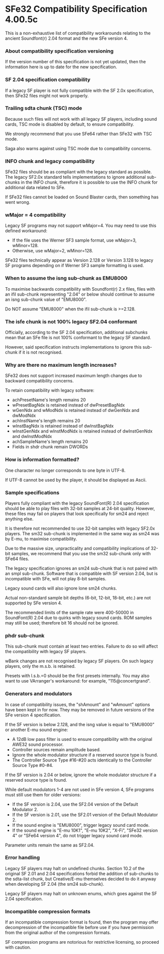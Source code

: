 # SFe32 Compatibility Specification 4.00.5c

This is a non-exhaustive list of compatibility workarounds relating to the ancient Soundfont(r) 2.04 format and the new SFe version 4.

### About compatibility specification versioning

If the version number of this specification is not yet updated, then the information here is up to date for the new specification.

### SF 2.04 specification compatibility

If a legacy SF player is not fully compatible with the SF 2.0x specification, then SFe32 files might not work properly.

### Trailing sdta chunk (TSC) mode

Because such files will not work with all legacy SF players, including sound cards, TSC mode is disabled by default, to ensure compatibility.

We strongly recommend that you use SFe64 rather than SFe32 with TSC mode.

Saga also warns against using TSC mode due to compatibility concerns.

### INFO chunk and legacy compatibility

SFe32 files should be as compliant with the legacy standard as possible. The legacy SF2.0x standard tells implementations to ignore additional sub-chunks in the INFO chunk, therefore it is possible to use the INFO chunk for additional data related to SFe.

If SFe32 files cannot be loaded on Sound Blaster cards, then something has went wrong.

### wMajor = 4 compatibility

Legacy SF programs may not support wMajor=4. You may need to use this defined workaround:

- If the file uses the Werner SF3 sample format, use wMajor=3, wMinor=128.
- Otherwise, use wMajor=2, wMinor=128.

SFe32 files technically appear as Version 2.128 or Version 3.128 to legacy SF programs depending on if Werner SF3 sample formatting is used.

### When to assume the isng sub-chunk as EMU8000

To maximise backwards compatibility with Soundfont(r) 2.x files, files with an ifil sub-chunk representing "2.04" or below should continue to assume an isng sub-chunk value of "EMU8000".

Do NOT assume "EMU8000" when the ifil sub-chunk is >=2.128.

### The isfe chunk is not 100% legacy SF2.04 conformant

Officially, according to the SF 2.04 specification, additional subchunks mean that an SFe file is not 100% conformant to the legacy SF standard.

However, said specification instructs implementations to ignore this sub-chunk if it is not recognised.

### Why are there no maximum length increases?

SFe32 does not support increased maximum length changes due to backward compatibility concerns.

To retain compatibility with legacy software:

- achPresetName's length remains 20
- wPresetBagNdx is retained instead of dwPresetBagNdx
- wGenNdx and wModNdx is retained instead of dwGenNdx and dwModNdx
- achInstName's length remains 20
- wInstBagNdx is retained instead of dwInstBagNdx
- wInstGenNdx and wInstModNdx is retained instead of dwInstGenNdx and dwInstModNdx
- achSampleName's length remains 20
- Fields in shdr chunk remain DWORDs

### How is information formatted?

One character no longer corresponds to one byte in UTF-8.

If UTF-8 cannot be used by the player, it should be displayed as Ascii.

### Sample specifications

Players fully compliant with the legacy SoundFont(R) 2.04 specification should be able to play files with 32-bit samples at 24-bit quality. However, these files may fail on players that look specifically for sm24 and reject anything else.

It is therefore not recommended to use 32-bit samples with legacy SF2.0x players. The sm32 sub-chunk is implemented in the same way as sm24 was by E-mu, to maximise compatibility.

Due to the massive size, unpracticality and compatibility implications of 32-bit samples, we recommend that you use the sm32 sub-chunk only with SFe64 files.

The legacy specification ignores an sm24 sub-chunk that is not paired with an smpl sub-chunk. Software that is compatible with SF version 2.04, but is incompatible with SFe, will not play 8-bit samples.

Legacy sound cards will also ignore lone sm24 chunks.

Actual non-standard sample bit depths (6-bit, 12-bit, 18-bit, etc.) are not supported by SFe version 4.

The recommended limits of the sample rate were 400-50000 in SoundFont(R) 2.04 due to quirks with legacy sound cards. ROM samples may still be used; therefore bit 16 should not be ignored.

### phdr sub-chunk

This sub-chunk must contain at least two entries. Failure to do so will affect the compatibility with legacy SF players.

wBank changes are not recognised by legacy SF players. On such legacy players, only the m.s.b. is retained.

Presets with l.s.b.=0 should be the first presets internally. You may also want to use VArranger's workaround: for example, "115@concertgrand".

### Generators and modulators

In case of compatibility issues, the "shAmount" and "wAmount" options have been kept in for now. They may be removed in future versions of the SFe version 4 specification.

If the SF version is below 2.128, and the isng value is equal to "EMU8000" or another E-mu sound engine:

- A 12dB low pass filter is used to ensure compatibility with the original AWE32 sound processor.
- Controller sources remain amplitude based.
- Ignore the whole modulator structure if a reserved source type is found.
- The Controller Source Type #16-#20 acts identically to the Controller Source Type #0-#4.

If the SF version is 2.04 or below, ignore the whole modulator structure if a reserved source type is found.

While default modulators 1-4 are not used in SFe version 4, SFe programs must still use them for older versions:

- If the SF version is 2.04, use the SF2.04 version of the Default Modulator 2.
- If the SF version is 2.01, use the SF2.01 version of the Default Modulator 2.
- If the sound engine is "EMU8000", trigger legacy sound card mode.
- If the sound engine is "E-mu 10K1", "E-mu 10K2", "X-Fi", "SFe32 version 4" or "SFe64 version 4", do not trigger legacy sound card mode.

Parameter units remain the same as SF2.04.

### Error handling

Legacy SF players may halt on undefined chunks. Section 10.2 of the original SF 2.01 and 2.04 specifications forbid the addition of sub-chunks to the sdta-list chunk, but Creative/E-mu themselves decided to do it anyway when developing SF 2.04 (the sm24 sub-chunk).

Legacy SF players may halt on unknown enums, which goes against the SF 2.04 specification.

### Incompatible compression formats

If an incompatible compression format is found, then the program may offer decompression of the incompatible file before use if you have permission from the original author of the compression formats.

SF compression programs are notorious for restrictive licensing, so proceed with caution.